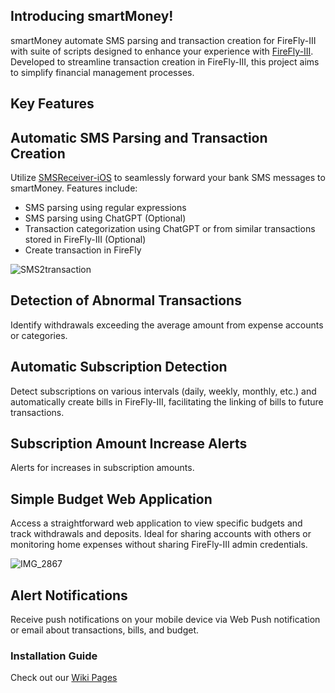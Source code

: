 ## Introducing smartMoney!

smartMoney automate SMS parsing and transaction creation for FireFly-III with suite of scripts designed to enhance your experience with [FireFly-III](https://firefly-iii.org/). Developed to streamline transaction creation in FireFly-III, this project aims to simplify financial management processes.

## Key Features

## Automatic SMS Parsing and Transaction Creation
Utilize [SMSReceiver-iOS](https://github.com/mrahmadt/SMSReceiver-iOS) to seamlessly forward your bank SMS messages to smartMoney. Features include:
- SMS parsing using regular expressions
- SMS parsing using ChatGPT (Optional)
- Transaction categorization using ChatGPT or from similar transactions stored in FireFly-III (Optional)
- Create transaction in FireFly


![SMS2transaction](https://github.com/mrahmadt/smartMoney/assets/957921/7f7a7b0f-0149-46ea-a3bd-f490e2ec8f07)



## Detection of Abnormal Transactions
Identify withdrawals exceeding the average amount from expense accounts or categories.

## Automatic Subscription Detection
Detect subscriptions on various intervals (daily, weekly, monthly, etc.) and automatically create bills in FireFly-III, facilitating the linking of bills to future transactions.

## Subscription Amount Increase Alerts
Alerts for increases in subscription amounts.

## Simple Budget Web Application
Access a straightforward web application to view specific budgets and track withdrawals and deposits. Ideal for sharing accounts with others or monitoring home expenses without sharing FireFly-III admin credentials.

![IMG_2867](https://github.com/mrahmadt/smartMoney/assets/957921/9bdd2583-2cb9-4fe6-bd9c-8808c8d894fe)

## Alert Notifications
Receive push notifications on your mobile device via Web Push notification or email about transactions, bills, and budget.


### Installation Guide
Check out our [Wiki Pages](https://github.com/mrahmadt/smartMoney/wiki)
